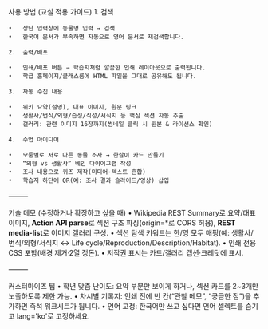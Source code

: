 사용 방법 (교실 적용 가이드)
	1.	검색

	•	상단 입력창에 동물명 입력 → 검색
	•	한국어 문서가 부족하면 자동으로 영어 문서로 재검색합니다.

	2.	출력/배포

	•	인쇄/배포 버튼 → 학습지처럼 깔끔한 인쇄 레이아웃으로 출력됩니다.
	•	학급 홈페이지/클래스룸에 HTML 파일을 그대로 공유해도 됩니다.

	3.	자동 수집 내용

	•	위키 요약(설명), 대표 이미지, 원문 링크
	•	생활사/번식/외형/습성/식성/서식지 등 핵심 섹션 자동 추출
	•	갤러리: 관련 이미지 16장까지(썸네일 클릭 시 원본 & 라이선스 확인)

	4.	수업 아이디어

	•	모둠별로 서로 다른 동물 조사 → 한살이 카드 만들기
	•	“외형 vs 생활사” 베인 다이어그램 작성
	•	조사 내용으로 퀴즈 제작(미디어·텍스트 혼합)
	•	학습지 하단에 QR(예: 조사 결과 슬라이드/영상) 삽입

⸻

기술 메모 (수정하거나 확장하고 싶을 때)
	•	Wikipedia REST Summary로 요약/대표이미지,
**Action API parse**로 섹션 구조 파싱(origin=*로 CORS 허용),
**REST media-list**로 이미지 갤러리 구성.
	•	섹션 탐색 키워드는 한/영 모두 매핑(예: 생활사/번식/외형/서식지 ↔ Life cycle/Reproduction/Description/Habitat).
	•	인쇄 전용 CSS 포함(배경 제거·2열 정돈).
	•	저작권 표시는 카드/갤러리 캡션·크레딧에 표시.

⸻

커스터마이즈 팁
	•	학년 맞춤 난이도: 요약 부분만 보이게 하거나, 섹션 카드를 2~3개만 노출하도록 제한 가능.
	•	차시별 기록지: 인쇄 전에 빈 칸(“관찰 메모”, “궁금한 점”)을 추가하면 즉석 워크시트가 됩니다.
	•	언어 고정: 한국어만 쓰고 싶다면 언어 셀렉트를 숨기고 lang='ko'로 고정하세요.
